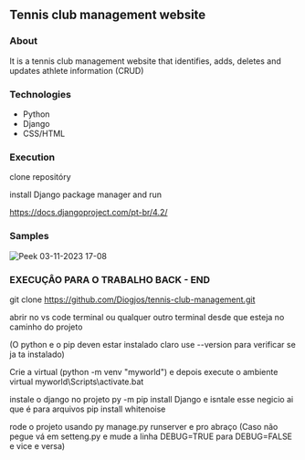 ## Tennis club management website

### About

It is a tennis club management website that identifies, adds, deletes and updates athlete information (CRUD)

### Technologies

- Python
- Django
- CSS/HTML

### Execution

clone repositóry

install Django package manager and run

https://docs.djangoproject.com/pt-br/4.2/

### Samples

![Peek 03-11-2023 17-08](https://github.com/Diogjos/tennis-club-management/assets/124062577/c68abe27-fbc5-402e-b26c-6c967331784a)


### EXECUÇÂO PARA O TRABALHO BACK - END

git clone https://github.com/Diogjos/tennis-club-management.git

abrir no vs code terminal ou qualquer outro terminal desde que esteja no caminho do projeto

(O python e o pip deven estar instalado claro use --version para verificar se ja ta instalado)

Crie a virtual (python -m venv "myworld") e depois execute o ambiente virtual myworld\Scripts\activate.bat

instale o django no projeto py -m pip install Django e isntale esse negicio ai que é para arquivos pip install whitenoise

rode o projeto usando py manage.py runserver e pro abraço   (Caso não pegue vá em setteng.py e mude a linha DEBUG=TRUE para DEBUG=FALSE e vice e versa)



